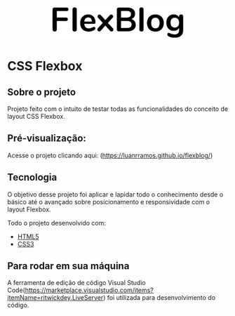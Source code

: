 <h1 align="center">
    <img alt="" title="FlexBlog" src="./img/FlexBlog.svg" width="300px" />
</h1>

# CSS Flexbox

## Sobre o projeto

Projeto feito com o intuito de testar todas as funcionalidades do conceito de layout CSS Flexbox.

## Pré-visualização:

Acesse o projeto clicando aqui: (https://luanrramos.github.io/flexblog/)

## Tecnologia

O objetivo desse projeto foi aplicar e lapidar todo o conhecimento desde o básico até o avançado sobre posicionamento e responsividade com o layout Flexbox.

Todo o projeto desenvolvido com:

- [HTML5](https://developer.mozilla.org/pt-BR/docs/Web/HTML)
- [CSS3](https://developer.mozilla.org/pt-BR/docs/Web/CSS)

## Para rodar em sua máquina

A ferramenta de edição de código Visual Studio Code(https://marketplace.visualstudio.com/items?itemName=ritwickdey.LiveServer) foi utilizada para desenvolvimento do código.
